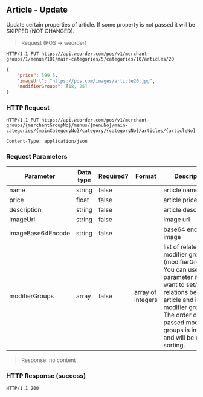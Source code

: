 ## Article - Update 

Update certain properties of article.
If some property is not passed it will be SKIPPED (NOT CHANGED).

> Request (POS -> weorder)

```
HTTP/1.1 PUT https://api.weorder.com/pos/v1/merchant-groups/1/menus/101/main-categories/5/categories/10/articles/20
```

```json
{
    "price": 599.5,
    "imageUrl": "https://pos.com/images/article20.jpg",
    "modifierGroups": [18, 25]
}
```

### HTTP Request

`HTTP/1.1 PUT https://api.weorder.com/pos/v1/merchant-groups/{merchantGroupNo}/menus/{menuNo}/main-categories/{mainCategoryNo}/category/{categoryNo}/articles/{articleNo}`

`Content-Type: application/json`

### Request Parameters

Parameter | Data type | Required? | Format | Description
--------- | --------- | --------- | ------ | -----------
name | string | false | | article name
price | float | false | | article price
description | string | false | | article description
imageUrl | string | false | | image url
imageBase64Encode | string | false | | base64 encoded image
modifierGroups | array | false | array of integers | list of related modifier groups (modifierGroupNo). You can use this parameter if you want to set/update relations between article and its modifier groups. The order of passed modifier groups is important and will be used for sorting.

> Response: no content

### HTTP Response (success)

`HTTP/1.1 200`
